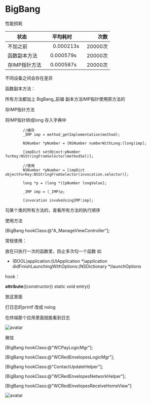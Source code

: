 # BigBang

性能损耗


| 状态            | 平均耗时       | 次数    |
| -------------  |:-------------:| -----:|
| 不加之前        | 0.000213s     | 20000次 |
| 函数副本方法     | 0.000579s      | 20000次 |
| 存IMP指针方法    | 0.000587s     | 20000次 |

不同设备之间会存在差异

函数副本方法：

所有方法都加上 BigBang_前缀
副本方法IMP指针使用原方法的

存IMP指针方法

将IMP指针转成long 存入字典中

```objc
        //缓存
        _IMP imp = method_getImplementation(method);
        
        NSNumber *pNumber = [NSNumber numberWithLong:(long)imp];
        
        [impDict setObject:pNumber forKey:NSStringFromSelector(methodSel)];
        
        //使用
        NSNumber *pNumber = [impDict objectForKey:NSStringFromSelector(invocation.selector)];
        
        long *p = (long *)[pNumber longValue];
        
        _IMP imp = (_IMP)p;
        
        [invocation invokeUsingIMP:imp];
```


勾某个类的所有方法的，查看所有方法的执行顺序

使用方法

[BigBang hookClass:@"A_ManageViewController"];

常规使用：

放在只执行一次的函数里，防止多次勾一个函数
如

- (BOOL)application:(UIApplication *)application didFinishLaunchingWithOptions:(NSDictionary *)launchOptions

hook：

__attribute__((constructor)) static void entry()

放这里面

打日志的printf 改成 nslog

在终端那个应用里面就能看到日志


![avatar](B0EEAE8F-5C95-4556-9848-B2072CAA1D96.png)  

微信

[BigBang hookClass:@"WCPayLogicMgr"];

[BigBang hookClass:@"WCRedEnvelopesLogicMgr"];

[BigBang hookClass:@"ContactUpdateHelper"];

[BigBang hookClass:@"WCRedEnvelopesNetworkHelper"];

[BigBang hookClass:@"WCRedEnvelopesReceiveHomeView"]

![avatar](0B7E92FC-D33C-4253-9C81-B291FA07F3AB.png)  
